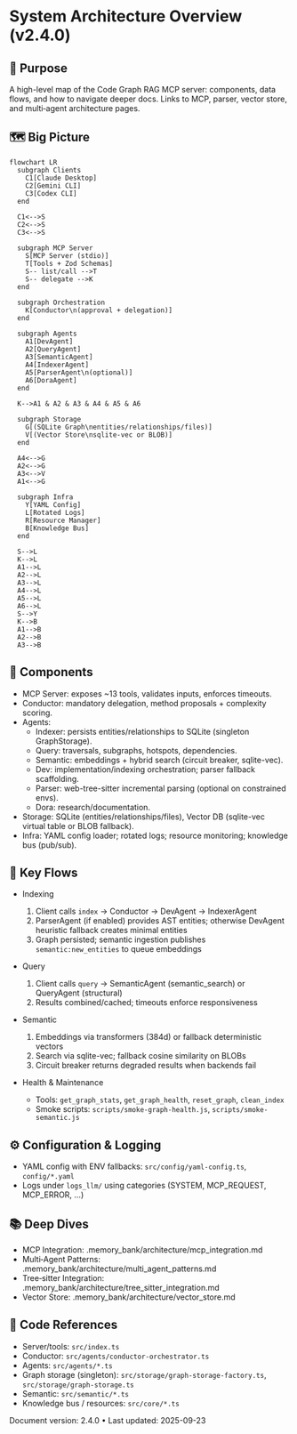 # System Architecture Overview (v2.4.0)

## 🎯 Purpose
A high-level map of the Code Graph RAG MCP server: components, data flows, and how to navigate deeper docs. Links to MCP, parser, vector store, and multi‑agent architecture pages.

## 🗺️ Big Picture

```mermaid
flowchart LR
  subgraph Clients
    C1[Claude Desktop]
    C2[Gemini CLI]
    C3[Codex CLI]
  end

  C1<-->S
  C2<-->S
  C3<-->S

  subgraph MCP Server
    S[MCP Server (stdio)]
    T[Tools + Zod Schemas]
    S-- list/call -->T
    S-- delegate -->K
  end

  subgraph Orchestration
    K[Conductor\n(approval + delegation)]
  end

  subgraph Agents
    A1[DevAgent]
    A2[QueryAgent]
    A3[SemanticAgent]
    A4[IndexerAgent]
    A5[ParserAgent\n(optional)]
    A6[DoraAgent]
  end

  K-->A1 & A2 & A3 & A4 & A5 & A6

  subgraph Storage
    G[(SQLite Graph\nentities/relationships/files)]
    V[(Vector Store\nsqlite-vec or BLOB)]
  end

  A4<-->G
  A2<-->G
  A3<-->V
  A1<-->G

  subgraph Infra
    Y[YAML Config]
    L[Rotated Logs]
    R[Resource Manager]
    B[Knowledge Bus]
  end

  S-->L
  K-->L
  A1-->L
  A2-->L
  A3-->L
  A4-->L
  A5-->L
  A6-->L
  S-->Y
  K-->B
  A1-->B
  A2-->B
  A3-->B
```

## 🔧 Components
- MCP Server: exposes ~13 tools, validates inputs, enforces timeouts.
- Conductor: mandatory delegation, method proposals + complexity scoring.
- Agents:
  - Indexer: persists entities/relationships to SQLite (singleton GraphStorage).
  - Query: traversals, subgraphs, hotspots, dependencies.
  - Semantic: embeddings + hybrid search (circuit breaker, sqlite-vec).
  - Dev: implementation/indexing orchestration; parser fallback scaffolding.
  - Parser: web-tree-sitter incremental parsing (optional on constrained envs).
  - Dora: research/documentation.
- Storage: SQLite (entities/relationships/files), Vector DB (sqlite-vec virtual table or BLOB fallback).
- Infra: YAML config loader; rotated logs; resource monitoring; knowledge bus (pub/sub).

## 🔄 Key Flows
- Indexing
  1) Client calls `index` → Conductor → DevAgent → IndexerAgent
  2) ParserAgent (if enabled) provides AST entities; otherwise DevAgent heuristic fallback creates minimal entities
  3) Graph persisted; semantic ingestion publishes `semantic:new_entities` to queue embeddings

- Query
  1) Client calls `query` → SemanticAgent (semantic_search) or QueryAgent (structural)
  2) Results combined/cached; timeouts enforce responsiveness

- Semantic
  1) Embeddings via transformers (384d) or fallback deterministic vectors
  2) Search via sqlite-vec; fallback cosine similarity on BLOBs
  3) Circuit breaker returns degraded results when backends fail

- Health & Maintenance
  - Tools: `get_graph_stats`, `get_graph_health`, `reset_graph`, `clean_index`
  - Smoke scripts: `scripts/smoke-graph-health.js`, `scripts/smoke-semantic.js`

## ⚙️ Configuration & Logging
- YAML config with ENV fallbacks: `src/config/yaml-config.ts`, `config/*.yaml`
- Logs under `logs_llm/` using categories (SYSTEM, MCP_REQUEST, MCP_ERROR, …)

## 📚 Deep Dives
- MCP Integration: .memory_bank/architecture/mcp_integration.md
- Multi‑Agent Patterns: .memory_bank/architecture/multi_agent_patterns.md
- Tree‑sitter Integration: .memory_bank/architecture/tree_sitter_integration.md
- Vector Store: .memory_bank/architecture/vector_store.md

## 🔗 Code References
- Server/tools: `src/index.ts`
- Conductor: `src/agents/conductor-orchestrator.ts`
- Agents: `src/agents/*.ts`
- Graph storage (singleton): `src/storage/graph-storage-factory.ts`, `src/storage/graph-storage.ts`
- Semantic: `src/semantic/*.ts`
- Knowledge bus / resources: `src/core/*.ts`

Document version: 2.4.0 • Last updated: 2025-09-23

